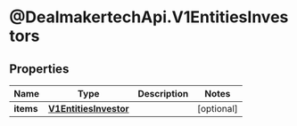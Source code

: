 # @DealmakertechApi.V1EntitiesInvestors

## Properties

Name | Type | Description | Notes
------------ | ------------- | ------------- | -------------
**items** | [**V1EntitiesInvestor**](V1EntitiesInvestor.md) |  | [optional] 


